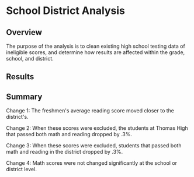 # School District Analysis

## Overview

The purpose of the analysis is to clean existing high school testing data of ineligible scores, and determine how results are affected within the grade, school, and district.

## Results

## Summary

Change 1: The freshmen's average reading score moved closer to the district's.

Change 2: When these scores were excluded, the students at Thomas High that passed both math and reading dropped by .3%.

Change 3: When these scores were excluded, students that passed both math and reading in the district dropped by .3%.

Change 4: Math scores were not changed significantly at the school or district level.

